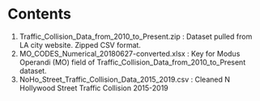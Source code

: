 # Contents

1. Traffic_Collision_Data_from_2010_to_Present.zip : Dataset pulled from LA city website. Zipped CSV format.
2. MO_CODES_Numerical_20180627-converted.xlsx : Key for Modus Operandi (MO) field of Traffic_Collision_Data_from_2010_to_Present dataset.
3. NoHo_Street_Traffic_Collision_Data_2015_2019.csv : Cleaned N Hollywood Street Traffic Collision 2015-2019
